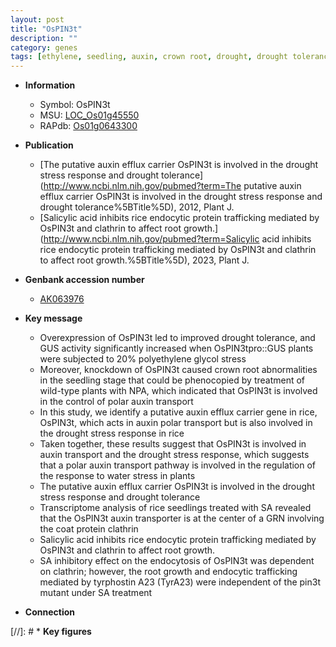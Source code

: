 ```yaml
---
layout: post
title: "OsPIN3t"
description: ""
category: genes
tags: [ethylene, seedling, auxin, crown root, drought, drought tolerance, root, crown, seedlings, growth, salicylic acid, transporter, root growth, auxin transport, sa, SA,  sa ]
---
```


* **Information**  
    + Symbol: OsPIN3t  
    + MSU: [LOC_Os01g45550](http://rice.uga.edu/cgi-bin/ORF_infopage.cgi?orf=LOC_Os01g45550)  
    + RAPdb: [Os01g0643300](https://rapdb.dna.affrc.go.jp/locus/?name=Os01g0643300)  

* **Publication**  
    + [The putative auxin efflux carrier OsPIN3t is involved in the drought stress response and drought tolerance](http://www.ncbi.nlm.nih.gov/pubmed?term=The putative auxin efflux carrier OsPIN3t is involved in the drought stress response and drought tolerance%5BTitle%5D), 2012, Plant J.
    + [Salicylic acid inhibits rice endocytic protein trafficking mediated by OsPIN3t and clathrin to affect root growth.](http://www.ncbi.nlm.nih.gov/pubmed?term=Salicylic acid inhibits rice endocytic protein trafficking mediated by OsPIN3t and clathrin to affect root growth.%5BTitle%5D), 2023, Plant J.

* **Genbank accession number**  
    + [AK063976](http://www.ncbi.nlm.nih.gov/nuccore/AK063976)

* **Key message**  
    + Overexpression of OsPIN3t led to improved drought tolerance, and GUS activity significantly increased when OsPIN3tpro::GUS plants were subjected to 20% polyethylene glycol stress
    + Moreover, knockdown of OsPIN3t caused crown root abnormalities in the seedling stage that could be phenocopied by treatment of wild-type plants with NPA, which indicated that OsPIN3t is involved in the control of polar auxin transport
    + In this study, we identify a putative auxin efflux carrier gene in rice, OsPIN3t, which acts in auxin polar transport but is also involved in the drought stress response in rice
    + Taken together, these results suggest that OsPIN3t is involved in auxin transport and the drought stress response, which suggests that a polar auxin transport pathway is involved in the regulation of the response to water stress in plants
    + The putative auxin efflux carrier OsPIN3t is involved in the drought stress response and drought tolerance
    + Transcriptome analysis of rice seedlings treated with SA revealed that the OsPIN3t auxin transporter is at the center of a GRN involving the coat protein clathrin
    + Salicylic acid inhibits rice endocytic protein trafficking mediated by OsPIN3t and clathrin to affect root growth.
    + SA inhibitory effect on the endocytosis of OsPIN3t was dependent on clathrin; however, the root growth and endocytic trafficking mediated by tyrphostin A23 (TyrA23) were independent of the pin3t mutant under SA treatment

* **Connection**  

[//]: # * **Key figures**  


